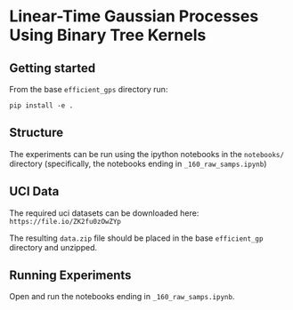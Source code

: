 # Linear-Time Gaussian Processes Using Binary Tree Kernels

## Getting started


From the base `efficient_gps` directory run:

`pip install -e .`

## Structure

The experiments can be run using the ipython notebooks in the `notebooks/` directory (specifically, the notebooks ending in `_160_raw_samps.ipynb`)

## UCI Data
The required uci datasets can be downloaded here:
`https://file.io/ZK2fu0zOwZYp`

The resulting `data.zip` file should be placed in the base `efficient_gp` directory and unzipped.

## Running Experiments

Open and run the notebooks ending in `_160_raw_samps.ipynb`.
